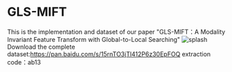 # GLS-MIFT
This is the implementation and dataset of our paper "GLS-MIFT：A Modality Invariant Feature Transform with Global-to-Local Searching"
![splash](https://github.com/ZhongLi-Fan/GLS-MIFT/assets/46316180/cd651578-b8a7-46e9-8d5d-b345bf5e2306)
Download the complete dataset:https://pan.baidu.com/s/15rnTO3jTl412P6z30EpFOQ extraction code：ab13
